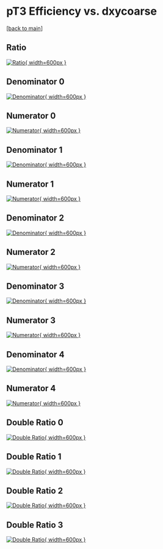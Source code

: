# pT3 Efficiency vs. dxycoarse

[[back to main](./)]



## Ratio

[![Ratio](../mtv/var/pT3_loweta_0_1_eff_dxycoarse.png){ width=600px }](../mtv/var/pT3_loweta_0_1_eff_dxycoarse.pdf)

## Denominator 0

[![Denominator](../mtv/den/pT3_loweta_0_1_eff_dxycoarse_den0.png){ width=600px }](../mtv/den/pT3_loweta_0_1_eff_dxycoarse_den0.pdf)

## Numerator 0

[![Numerator](../mtv/num/pT3_loweta_0_1_eff_dxycoarse_num0.png){ width=600px }](../mtv/num/pT3_loweta_0_1_eff_dxycoarse_num0.pdf)

## Denominator 1

[![Denominator](../mtv/den/pT3_loweta_0_1_eff_dxycoarse_den1.png){ width=600px }](../mtv/den/pT3_loweta_0_1_eff_dxycoarse_den1.pdf)

## Numerator 1

[![Numerator](../mtv/num/pT3_loweta_0_1_eff_dxycoarse_num1.png){ width=600px }](../mtv/num/pT3_loweta_0_1_eff_dxycoarse_num1.pdf)

## Denominator 2

[![Denominator](../mtv/den/pT3_loweta_0_1_eff_dxycoarse_den2.png){ width=600px }](../mtv/den/pT3_loweta_0_1_eff_dxycoarse_den2.pdf)

## Numerator 2

[![Numerator](../mtv/num/pT3_loweta_0_1_eff_dxycoarse_num2.png){ width=600px }](../mtv/num/pT3_loweta_0_1_eff_dxycoarse_num2.pdf)

## Denominator 3

[![Denominator](../mtv/den/pT3_loweta_0_1_eff_dxycoarse_den3.png){ width=600px }](../mtv/den/pT3_loweta_0_1_eff_dxycoarse_den3.pdf)

## Numerator 3

[![Numerator](../mtv/num/pT3_loweta_0_1_eff_dxycoarse_num3.png){ width=600px }](../mtv/num/pT3_loweta_0_1_eff_dxycoarse_num3.pdf)

## Denominator 4

[![Denominator](../mtv/den/pT3_loweta_0_1_eff_dxycoarse_den4.png){ width=600px }](../mtv/den/pT3_loweta_0_1_eff_dxycoarse_den4.pdf)

## Numerator 4

[![Numerator](../mtv/num/pT3_loweta_0_1_eff_dxycoarse_num4.png){ width=600px }](../mtv/num/pT3_loweta_0_1_eff_dxycoarse_num4.pdf)

## Double Ratio 0

[![Double Ratio](../mtv/ratio/pT3_loweta_0_1_eff_dxycoarse_ratio0.png){ width=600px }](../mtv/ratio/pT3_loweta_0_1_eff_dxycoarse_ratio0.pdf)

## Double Ratio 1

[![Double Ratio](../mtv/ratio/pT3_loweta_0_1_eff_dxycoarse_ratio1.png){ width=600px }](../mtv/ratio/pT3_loweta_0_1_eff_dxycoarse_ratio1.pdf)

## Double Ratio 2

[![Double Ratio](../mtv/ratio/pT3_loweta_0_1_eff_dxycoarse_ratio2.png){ width=600px }](../mtv/ratio/pT3_loweta_0_1_eff_dxycoarse_ratio2.pdf)

## Double Ratio 3

[![Double Ratio](../mtv/ratio/pT3_loweta_0_1_eff_dxycoarse_ratio3.png){ width=600px }](../mtv/ratio/pT3_loweta_0_1_eff_dxycoarse_ratio3.pdf)

